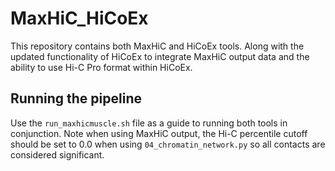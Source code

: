 # MaxHiC_HiCoEx
This repository contains both MaxHiC and HiCoEx tools. Along with the updated functionality of HiCoEx to integrate MaxHiC output data and the ability to use Hi-C Pro format within HiCoEx. 

## Running the pipeline
Use the `run_maxhicmuscle.sh` file as a guide to running both tools in conjunction. Note when using MaxHiC output, the Hi-C percentile cutoff should be set to 0.0 when using `04_chromatin_network.py` so all contacts are considered significant.
